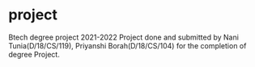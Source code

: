# project
Btech degree project 2021-2022
Project done and submitted by Nani Tunia(D/18/CS/119), Priyanshi Borah(D/18/CS/104) for the completion of degree Project.
